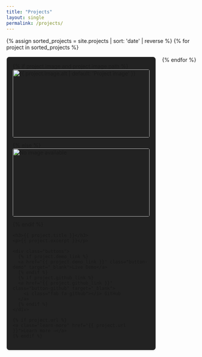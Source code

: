 ```yaml
---
title: "Projects"
layout: single
permalink: /projects/
---
```


<style>

.cards-grid {
  display: flex;
  flex-wrap: wrap;
  gap: 1rem;
  margin: 1rem 0;
  justify-content: space-between;
}

.card {
  background: #222;
  border: 1px solid #eee;
  border-radius: 0.5rem;
  box-shadow: 0 2px 4px rgba(0,0,0,0.06);
  padding: 1rem;
  flex: 1 1 280px;
  min-width: 240px;
  max-width: 1fr;
  box-sizing: border-box;
  transition: transform 0.2s ease;
  display: flex;
  flex-direction: column;
  justify-content: space-between;
}

.card:hover {
  transform: translateY(-4px);
}
.card img {
  width: 100%;
  height: 180px;
  object-fit: cover;
  border-radius: 0.25rem;
  margin-bottom: 0.75rem;
}
.card h3 {
  margin-top: 0;
  margin-bottom: 0.5rem;
  /* font-size: 1.1rem; */
  font-size: 0.85rem;
}
.card p {
  margin: 0;
  flex-grow: 1;
  font-size: 0.70rem;
}

.card .buttons {
  display: flex;
  gap: 0.5rem;
  flex-wrap: wrap;
  margin-bottom: 0.75rem;
  justify-content: flex-start;
}
.card .button-demo,
.card .button-github {
  flex: 1 1 auto;
  max-width: calc(50% - 0.25rem);
  text-align: center;
  white-space: nowrap;
}

.card .button-demo {
  background-color: #007acc;
  color: white;
  padding: 0.4rem 0.8rem;
  border-radius: 0.25rem;
  text-decoration: none;
  font-size: 0.55rem;
}
.card .button-demo:hover {
  background-color: #005fa3;
}
.card .button-github {
  background-color: #333;
  color: white;
  padding: 0.4rem 0.8rem;
  border-radius: 0.25rem;
  text-decoration: none;
  font-size: 0.55rem;
  display: flex;
  align-items: center;
  justify-content: center;
}

.card .button-github i {
  margin-right: 0.3rem;
}

.card .learn-more {
  font-weight: bold;
  font-size: 0.55rem;
  margin-top: auto;
}

.page {
  /* display: block; */
  padding-right: 0 !important;
}
</style>

<div class="cards-grid">
  {% assign sorted_projects = site.projects | sort: 'date' | reverse %}
  {% for project in sorted_projects %}
  <div class="card">
    {% if project.image and project.image.path %}
      <img src="{{ project.image.path }}" alt="{{ project.image.alt | default: 'Project image' }}" />
    {% else %}
      <img src="https://via.placeholder.com/320x180?text=No+Image" alt="No image available" />
    {% endif %}

    <h3>{{ project.title }}</h3>
    <p>{{ project.excerpt }}</p>

    <div class="buttons">
      {% if project.demo_link %}
      <a href="{{ project.demo_link }}" class="button-demo" target="_blank">Live Demo</a>
      {% endif %}
      {% if project.github_link %}
      <a href="{{ project.github_link }}" class="button-github" target="_blank">
        <i class="fab fa-github"></i> GitHub
      </a>
      {% endif %}
    </div>

    {% if project.url %}
    <a class="learn-more" href="{{ project.url }}">Learn more →</a>
    {% endif %}
  </div>
  {% endfor %}
</div>